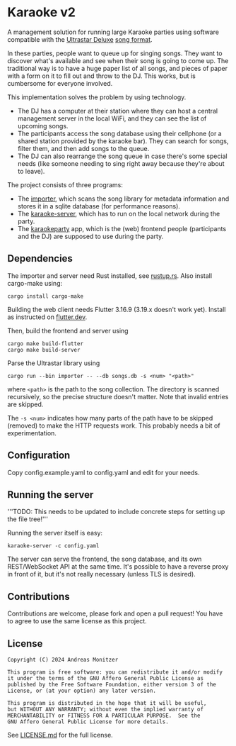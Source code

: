 # Karaoke v2

A management solution for running large Karaoke parties using software compatible with the [Ultrastar Deluxe](https://usdx.eu/) [song format](https://usdx.eu/format/).

In these parties, people want to queue up for singing songs. They want to discover what's available and see when their song is going to come up. The traditional way is to have a huge paper list of all songs, and pieces of paper with a form on it to fill out and throw to the DJ. This works, but is cumbersome for everyone involved.

This implementation solves the problem by using technology.

* The DJ has a computer at their station where they can host a central management server in the local WiFi, and they can see the list of upcoming songs.
* The participants access the song database using their cellphone (or a shared station provided by the karaoke bar). They can search for songs, filter them, and then add  songs to the queue.
* The DJ can also rearrange the song queue in case there's some special needs (like someone needing to sing right away because they're about to leave).

The project consists of three programs:

* The [importer](importer/), which scans the song library for metadata information and stores it in a sqlite database (for performance reasons).
* The [karaoke-server](karaoke-server/), which has to run on the local network during the party.
* The [karaokeparty](karaokeparty/) app, which is the (web) frontend people (participants and the DJ) are supposed to use during the party.

## Dependencies

The importer and server need Rust installed, see [rustup.rs](https://rustup.rs). Also install cargo-make using:

```
cargo install cargo-make
```

Building the web client needs Flutter 3.16.9 (3.19.x doesn't work yet). Install as instructed on [flutter.dev](https://docs.flutter.dev/get-started/install).

Then, build the frontend and server using

```
cargo make build-flutter
cargo make build-server
```

Parse the Ultrastar library using

```
cargo run --bin importer -- --db songs.db -s <num> "<path>"
```

where `<path>` is the path to the song collection. The directory is scanned recursively, so the precise structure doesn't matter. Note that invalid entries are skipped.

The `-s <num>` indicates how many parts of the path have to be skipped (removed) to make the HTTP requests work. This probably needs a bit of experimentation.

## Configuration

Copy config.example.yaml to config.yaml and edit for your needs.

## Running the server

'''TODO: This needs to be updated to include concrete steps for setting up the file tree!'''

Running the server itself is easy:

```
karaoke-server -c config.yaml
```

The server can serve the frontend, the song database, and its own REST/WebSocket API at the same time. It's possible to have a reverse proxy in front of it, but it's not really necessary (unless TLS is desired).

## Contributions

Contributions are welcome, please fork and open a pull request! You have to agree to use the same license as this project.

## License

    Copyright (C) 2024 Andreas Monitzer

    This program is free software: you can redistribute it and/or modify
    it under the terms of the GNU Affero General Public License as
    published by the Free Software Foundation, either version 3 of the
    License, or (at your option) any later version.

    This program is distributed in the hope that it will be useful,
    but WITHOUT ANY WARRANTY; without even the implied warranty of
    MERCHANTABILITY or FITNESS FOR A PARTICULAR PURPOSE.  See the
    GNU Affero General Public License for more details.

See [LICENSE.md](LICENSE.md) for the full license.
